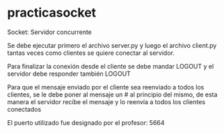 # practicasocket
Socket: Servidor concurrente

Se debe ejecutar primero el archivo server.py y luego el archivo client.py tantas veces como clientes se quiere conectar al servidor.

Para finalizar la conexión desde el cliente se debe mandar LOGOUT y el servidor debe responder también LOGOUT

Para que el mensaje enviado por el cliente sea reenviado a todos los clientes, se le debe poner al mensaje un # al principio del mismo, de esta manera el servidor recibe el mensaje y lo reenvía a todos los clientes conectados

El puerto utilizado fue designado por el profesor: 5664 